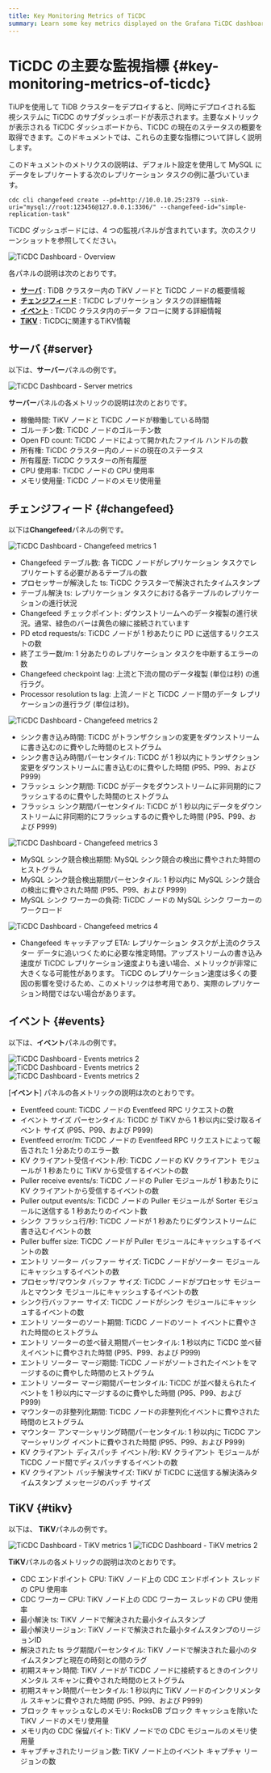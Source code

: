 ```yaml
---
title: Key Monitoring Metrics of TiCDC
summary: Learn some key metrics displayed on the Grafana TiCDC dashboard.
---
```


# TiCDC の主要な監視指標 {#key-monitoring-metrics-of-ticdc}

TiUPを使用して TiDB クラスターをデプロイすると、同時にデプロイされる監視システムに TiCDC のサブダッシュボードが表示されます。主要なメトリックが表示される TiCDC ダッシュボードから、TiCDC の現在のステータスの概要を取得できます。このドキュメントでは、これらの主要な指標について詳しく説明します。

このドキュメントのメトリクスの説明は、デフォルト設定を使用して MySQL にデータをレプリケートする次のレプリケーション タスクの例に基づいています。

```shell
cdc cli changefeed create --pd=http://10.0.10.25:2379 --sink-uri="mysql://root:123456@127.0.0.1:3306/" --changefeed-id="simple-replication-task"
```

TiCDC ダッシュボードには、4 つの監視パネルが含まれています。次のスクリーンショットを参照してください。

![TiCDC Dashboard - Overview](https://download.pingcap.com/images/docs/ticdc/ticdc-dashboard-overview.png)

各パネルの説明は次のとおりです。

-   [**サーバ**](#server) : TiDB クラスター内の TiKV ノードと TiCDC ノードの概要情報
-   [**チェンジフィード**](#changefeed) : TiCDC レプリケーション タスクの詳細情報
-   [**イベント**](#events) : TiCDC クラスタ内のデータ フローに関する詳細情報
-   [**TiKV**](#tikv) : TiCDCに関連するTiKV情報

## サーバ {#server}

以下は、**サーバー**パネルの例です。

![TiCDC Dashboard - Server metrics](https://download.pingcap.com/images/docs/ticdc/ticdc-dashboard-server.png)

**サーバー**パネルの各メトリックの説明は次のとおりです。

-   稼働時間: TiKV ノードと TiCDC ノードが稼働している時間
-   ゴルーチン数: TiCDC ノードのゴルーチン数
-   Open FD count: TiCDC ノードによって開かれたファイル ハンドルの数
-   所有権: TiCDC クラスター内のノードの現在のステータス
-   所有履歴: TiCDC クラスターの所有履歴
-   CPU 使用率: TiCDC ノードの CPU 使用率
-   メモリ使用量: TiCDC ノードのメモリ使用量

## チェンジフィード {#changefeed}

以下は**Changefeed**パネルの例です。

![TiCDC Dashboard - Changefeed metrics 1](https://download.pingcap.com/images/docs/ticdc/ticdc-dashboard-changefeed-1.png)

-   Changefeed テーブル数: 各 TiCDC ノードがレプリケーション タスクでレプリケートする必要があるテーブルの数
-   プロセッサーが解決した ts: TiCDC クラスターで解決されたタイムスタンプ
-   テーブル解決 ts: レプリケーション タスクにおける各テーブルのレプリケーションの進行状況
-   Changefeed チェックポイント: ダウンストリームへのデータ複製の進行状況。通常、緑色のバーは黄色の線に接続されています
-   PD etcd requests/s: TiCDC ノードが 1 秒あたりに PD に送信するリクエストの数
-   終了エラー数/m: 1 分あたりのレプリケーション タスクを中断するエラーの数
-   Changefeed checkpoint lag: 上流と下流の間のデータ複製 (単位は秒) の進行ラグ。
-   Processor resolution ts lag: 上流ノードと TiCDC ノード間のデータ レプリケーションの進行ラグ (単位は秒)。

![TiCDC Dashboard - Changefeed metrics 2](https://download.pingcap.com/images/docs/ticdc/ticdc-dashboard-changefeed-2.png)

-   シンク書き込み時間: TiCDC がトランザクションの変更をダウンストリームに書き込むのに費やした時間のヒストグラム
-   シンク書き込み時間パーセンタイル: TiCDC が 1 秒以内にトランザクション変更をダウンストリームに書き込むのに費やした時間 (P95、P99、および P999)
-   フラッシュ シンク期間: TiCDC がデータをダウンストリームに非同期的にフラッシュするのに費やした時間のヒストグラム
-   フラッシュ シンク期間パーセンタイル: TiCDC が 1 秒以内にデータをダウンストリームに非同期的にフラッシュするのに費やした時間 (P95、P99、および P999)

![TiCDC Dashboard - Changefeed metrics 3](https://download.pingcap.com/images/docs/ticdc/ticdc-dashboard-changefeed-3.png)

-   MySQL シンク競合検出期間: MySQL シンク競合の検出に費やされた時間のヒストグラム
-   MySQL シンク競合検出期間パーセンタイル: 1 秒以内に MySQL シンク競合の検出に費やされた時間 (P95、P99、および P999)
-   MySQL シンク ワーカーの負荷: TiCDC ノードの MySQL シンク ワーカーのワークロード

![TiCDC Dashboard - Changefeed metrics 4](https://download.pingcap.com/images/docs/ticdc/ticdc-dashboard-changefeed-4.png)

-   Changefeed キャッチアップ ETA: レプリケーション タスクが上流のクラスター データに追いつくために必要な推定時間。アップストリームの書き込み速度が TiCDC レプリケーション速度よりも速い場合、メトリックが非常に大きくなる可能性があります。 TiCDC のレプリケーション速度は多くの要因の影響を受けるため、このメトリックは参考用であり、実際のレプリケーション時間ではない場合があります。

## イベント {#events}

以下は、**イベント**パネルの例です。

![TiCDC Dashboard - Events metrics 2](https://download.pingcap.com/images/docs/ticdc/ticdc-dashboard-events-1.png) ![TiCDC Dashboard - Events metrics 2](https://download.pingcap.com/images/docs/ticdc/ticdc-dashboard-events-2.png) ![TiCDC Dashboard - Events metrics 2](https://download.pingcap.com/images/docs/ticdc/ticdc-dashboard-events-3.png)

[**イベント**] パネルの各メトリックの説明は次のとおりです。

-   Eventfeed count: TiCDC ノードの Eventfeed RPC リクエストの数
-   イベント サイズ パーセンタイル: TiCDC が TiKV から 1 秒以内に受け取るイベント サイズ (P95、P99、および P999)
-   Eventfeed error/m: TiCDC ノードの Eventfeed RPC リクエストによって報告された 1 分あたりのエラー数
-   KV クライアント受信イベント/秒: TiCDC ノードの KV クライアント モジュールが 1 秒あたりに TiKV から受信するイベントの数
-   Puller receive events/s: TiCDC ノードの Puller モジュールが 1 秒あたりに KV クライアントから受信するイベントの数
-   Puller output events/s: TiCDC ノードの Puller モジュールが Sorter モジュールに送信する 1 秒あたりのイベント数
-   シンク フラッシュ行/秒: TiCDC ノードが 1 秒あたりにダウンストリームに書き込むイベントの数
-   Puller buffer size: TiCDC ノードが Puller モジュールにキャッシュするイベントの数
-   エントリ ソーター バッファー サイズ: TiCDC ノードがソーター モジュールにキャッシュするイベントの数
-   プロセッサ/マウンタ バッファ サイズ: TiCDC ノードがプロセッサ モジュールとマウンタ モジュールにキャッシュするイベントの数
-   シンク行バッファー サイズ: TiCDC ノードがシンク モジュールにキャッシュするイベントの数
-   エントリ ソーターのソート期間: TiCDC ノードのソート イベントに費やされた時間のヒストグラム
-   エントリ ソーターの並べ替え期間パーセンタイル: 1 秒以内に TiCDC 並べ替えイベントに費やされた時間 (P95、P99、および P999)
-   エントリ ソーター マージ期間: TiCDC ノードがソートされたイベントをマージするのに費やした時間のヒストグラム
-   エントリ ソーター マージ期間パーセンタイル: TiCDC が並べ替えられたイベントを 1 秒以内にマージするのに費やした時間 (P95、P99、および P999)
-   マウンターの非整列化期間: TiCDC ノードの非整列化イベントに費やされた時間のヒストグラム
-   マウンター アンマーシャリング時間パーセンタイル: 1 秒以内に TiCDC アンマーシャリング イベントに費やされた時間 (P95、P99、および P999)
-   KV クライアント ディスパッチ イベント/秒: KV クライアント モジュールが TiCDC ノード間でディスパッチするイベントの数
-   KV クライアント バッチ解決サイズ: TiKV が TiCDC に送信する解決済みタイムスタンプ メッセージのバッチ サイズ

## TiKV {#tikv}

以下は、 **TiKV**パネルの例です。

![TiCDC Dashboard - TiKV metrics 1](https://download.pingcap.com/images/docs/ticdc/ticdc-dashboard-tikv-1.png) ![TiCDC Dashboard - TiKV metrics 2](https://download.pingcap.com/images/docs/ticdc/ticdc-dashboard-tikv-2.png)

**TiKV**パネルの各メトリックの説明は次のとおりです。

-   CDC エンドポイント CPU: TiKV ノード上の CDC エンドポイント スレッドの CPU 使用率
-   CDC ワーカー CPU: TiKV ノード上の CDC ワーカー スレッドの CPU 使用率
-   最小解決 ts: TiKV ノードで解決された最小タイムスタンプ
-   最小解決リージョン: TiKV ノードで解決された最小タイムスタンプのリージョンID
-   解決された ts ラグ期間パーセンタイル: TiKV ノードで解決された最小のタイムスタンプと現在の時刻との間のラグ
-   初期スキャン時間: TiKV ノードが TiCDC ノードに接続するときのインクリメンタル スキャンに費やされた時間のヒストグラム
-   初期スキャン時間パーセンタイル: 1 秒以内に TiKV ノードのインクリメンタル スキャンに費やされた時間 (P95、P99、および P999)
-   ブロック キャッシュなしのメモリ: RocksDB ブロック キャッシュを除いた TiKV ノードのメモリ使用量
-   メモリ内の CDC 保留バイト: TiKV ノードでの CDC モジュールのメモリ使用量
-   キャプチャされたリージョン数: TiKV ノード上のイベント キャプチャ リージョンの数
